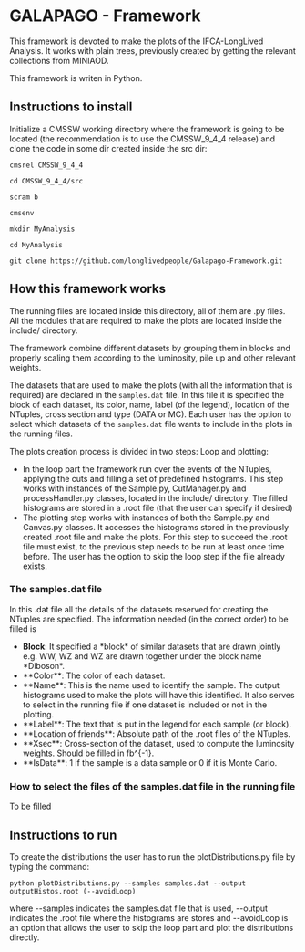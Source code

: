 # GALAPAGO - Framework

This framework is devoted to make the plots of the IFCA-LongLived Analysis. It works with plain trees, previously created by getting the relevant collections from MINIAOD.

This framework is writen in Python.

## Instructions to install

Initialize a CMSSW working directory where the framework is going to be located (the recommendation is to use the CMSSW_9_4_4 release) and clone the code in some dir created inside the src dir:

```
cmsrel CMSSW_9_4_4

cd CMSSW_9_4_4/src

scram b

cmsenv

mkdir MyAnalysis

cd MyAnalysis

git clone https://github.com/longlivedpeople/Galapago-Framework.git

```

## How this framework works

The running files are located inside this directory, all of them are .py files. All the modules that are required to make the plots are located inside the include/ directory.

The framework combine different datasets by grouping them in blocks and properly scaling them according to the luminosity, pile up and other relevant weights.

The datasets that are used to make the plots (with all the information that is required) are declared in the ```samples.dat``` file. In this file it is specified the block of each dataset, its color, name, label (of the legend), location of the NTuples, cross section and type (DATA or MC). Each user has the option to select which datasets of the ```samples.dat``` file wants to include in the plots in the running files.

<p>The plots creation process is divided in two steps: Loop and plotting:</p>
<ul> 
  <li> In the loop part the framework run over the events of the NTuples, applying the cuts and filling a set of predefined histograms. This step works with instances of the Sample.py, CutManager.py and processHandler.py classes, located in the include/ directory. The filled histograms are stored in a .root file (that the user can specify if desired)</li>
  <li> The plotting step works with instances of both the Sample.py and Canvas.py classes. It accesses the histograms stored in the previously created .root file and make the plots. For this step to succeed the .root file must exist, to the previous step needs to be run at least once time before. The user has the option to skip the loop step if the file already exists.</li>
</ul>

### The samples.dat file

<p> In this .dat file all the details of the datasets reserved for creating the NTuples are specified. The information needed (in the correct order) to be filled is </p>
<ul>
  <li> <strong>Block</strong>: It specified a *block* of similar datasets that are drawn jointly e.g. WW, WZ and WZ are drawn together under the block name *Diboson*.</li>
  <li> **Color**: The color of each dataset. </li>
  <li> **Name**: This is the name used to identify the sample. The output histograms used to make the plots will have this identified. It also serves to select in the running file if one dataset is included or not in the plotting.</li>
  <li> **Label**: The text that is put in the legend for each sample (or block). </li>
  <li> **Location of friends**: Absolute path of the .root files of the NTuples. </li>
  <li> **Xsec**: Cross-section of the dataset, used to compute the luminosity weights. Should be filled in fb^{-1}.</li>
  <li> **IsData**: 1 if the sample is a data sample or 0 if it is Monte Carlo.</li>
</ul>

### How to select the files of the samples.dat file in the running file

To be filled

## Instructions to run 

To create the distributions the user has to run the plotDistributions.py file by typing the command:

```python plotDistributions.py --samples samples.dat --output outputHistos.root (--avoidLoop)```

where --samples indicates the samples.dat file that is used, --output indicates the .root file where the histograms are stores and --avoidLoop is an option that allows the user to skip the loop part and plot the distributions directly.
